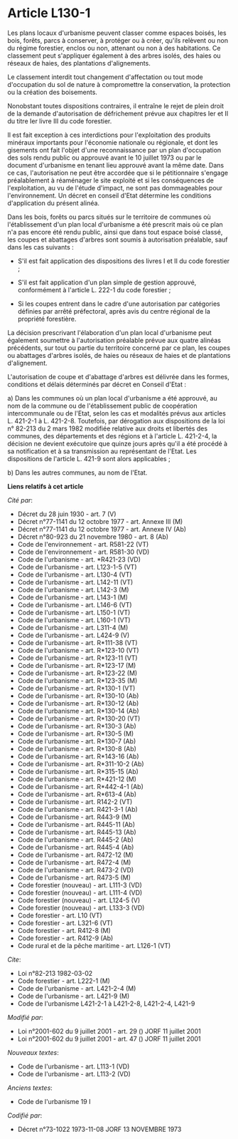 # Article L130-1

Les plans locaux d'urbanisme peuvent classer comme espaces boisés, les bois, forêts, parcs à conserver, à protéger ou à
créer, qu'ils relèvent ou non du régime forestier, enclos ou non, attenant ou non à des habitations. Ce classement peut
s'appliquer également à des arbres isolés, des haies ou réseaux de haies, des plantations d'alignements.

Le classement interdit tout changement d'affectation ou tout mode d'occupation du sol de nature à compromettre la
conservation, la protection ou la création des boisements.

Nonobstant toutes dispositions contraires, il entraîne le rejet de plein droit de la demande d'autorisation de défrichement
prévue aux chapitres Ier et II du titre Ier livre III du code forestier.

Il est fait exception à ces interdictions pour l'exploitation des produits minéraux importants pour l'économie nationale ou
régionale, et dont les gisements ont fait l'objet d'une reconnaissance par un plan d'occupation des sols rendu public ou
approuvé avant le 10 juillet 1973 ou par le document d'urbanisme en tenant lieu approuvé avant la même date. Dans ce cas,
l'autorisation ne peut être accordée que si le pétitionnaire s'engage préalablement à réaménager le site exploité et si les
conséquences de l'exploitation, au vu de l'étude d'impact, ne sont pas dommageables pour l'environnement. Un décret en
conseil d'Etat détermine les conditions d'application du présent alinéa. 

Dans les bois, forêts ou parcs situés sur le territoire de communes où l'établissement d'un plan local d'urbanisme a été
prescrit mais où ce plan n'a pas encore été rendu public, ainsi que dans tout espace boisé classé, les coupes et abattages
d'arbres sont soumis à autorisation préalable, sauf dans les cas suivants :

- S'il est fait application des dispositions des livres I et II du code forestier ;

- S'il est fait application d'un plan simple de gestion approuvé, conformément à l'article L. 222-1 du code forestier ;

- Si les coupes entrent dans le cadre d'une autorisation par catégories définies par arrêté préfectoral, après avis du centre
régional de la propriété forestière.

La décision prescrivant l'élaboration d'un plan local d'urbanisme peut également soumettre à l'autorisation préalable prévue
aux quatre alinéas précédents, sur tout ou partie du territoire concerné par ce plan, les coupes ou abattages d'arbres
isolés, de haies ou réseaux de haies et de plantations d'alignement.

L'autorisation de coupe et d'abattage d'arbres est délivrée dans les formes, conditions et délais déterminés par décret en
Conseil d'Etat :

a) Dans les communes où un plan local d'urbanisme a été approuvé, au nom de la commune ou de l'établissement public de
coopération intercommunale ou de l'Etat, selon les cas et modalités prévus aux articles L. 421-2-1 à L. 421-2-8. Toutefois,
par dérogation aux dispositions de la loi n° 82-213 du 2 mars 1982 modifiée relative aux droits et libertés des communes, des
départements et des régions et à l'article L. 421-2-4, la décision ne devient exécutoire que quinze jours après qu'il a été
procédé à sa notification et à sa transmission au représentant de l'Etat. Les dispositions de l'article L. 421-9 sont alors
applicables ;

b) Dans les autres communes, au nom de l'Etat.

**Liens relatifs à cet article**

_Cité par_:

  - Décret du 28 juin 1930 - art. 7 (V)
  - Décret n°77-1141 du 12 octobre 1977 - art. Annexe III (M)
  - Décret n°77-1141 du 12 octobre 1977 - art. Annexe IV (Ab)
  - Décret n°80-923 du 21 novembre 1980 - art. 8 (Ab)
  - Code de l'environnement - art. R581-22 (VT)
  - Code de l'environnement - art. R581-30 (VD)
  - Code de l'urbanisme - art. *R421-23 (VD)
  - Code de l'urbanisme - art. L123-1-5 (VT)
  - Code de l'urbanisme - art. L130-4 (VT)
  - Code de l'urbanisme - art. L142-11 (VT)
  - Code de l'urbanisme - art. L142-3 (M)
  - Code de l'urbanisme - art. L143-1 (M)
  - Code de l'urbanisme - art. L146-6 (VT)
  - Code de l'urbanisme - art. L150-1 (VT)
  - Code de l'urbanisme - art. L160-1 (VT)
  - Code de l'urbanisme - art. L311-4 (M)
  - Code de l'urbanisme - art. L424-9 (V)
  - Code de l'urbanisme - art. R*111-38 (VT)
  - Code de l'urbanisme - art. R*123-10 (VT)
  - Code de l'urbanisme - art. R*123-11 (VT)
  - Code de l'urbanisme - art. R*123-17 (M)
  - Code de l'urbanisme - art. R*123-22 (M)
  - Code de l'urbanisme - art. R*123-35 (M)
  - Code de l'urbanisme - art. R*130-1 (VT)
  - Code de l'urbanisme - art. R*130-10 (Ab)
  - Code de l'urbanisme - art. R*130-12 (Ab)
  - Code de l'urbanisme - art. R*130-14 (Ab)
  - Code de l'urbanisme - art. R*130-20 (VT)
  - Code de l'urbanisme - art. R*130-3 (Ab)
  - Code de l'urbanisme - art. R*130-5 (M)
  - Code de l'urbanisme - art. R*130-7 (Ab)
  - Code de l'urbanisme - art. R*130-8 (Ab)
  - Code de l'urbanisme - art. R*143-16 (Ab)
  - Code de l'urbanisme - art. R*311-10-2 (Ab)
  - Code de l'urbanisme - art. R*315-15 (Ab)
  - Code de l'urbanisme - art. R*421-12 (M)
  - Code de l'urbanisme - art. R*442-4-1 (Ab)
  - Code de l'urbanisme - art. R*613-4 (Ab)
  - Code de l'urbanisme - art. R142-2 (VT)
  - Code de l'urbanisme - art. R421-3-1 (Ab)
  - Code de l'urbanisme - art. R443-9 (M)
  - Code de l'urbanisme - art. R445-11 (Ab)
  - Code de l'urbanisme - art. R445-13 (Ab)
  - Code de l'urbanisme - art. R445-2 (Ab)
  - Code de l'urbanisme - art. R445-4 (Ab)
  - Code de l'urbanisme - art. R472-12 (M)
  - Code de l'urbanisme - art. R472-4 (M)
  - Code de l'urbanisme - art. R473-2 (VD)
  - Code de l'urbanisme - art. R473-5 (M)
  - Code forestier (nouveau) - art. L111-3 (VD)
  - Code forestier (nouveau) - art. L111-4 (VD)
  - Code forestier (nouveau) - art. L124-5 (V)
  - Code forestier (nouveau) - art. L133-3 (VD)
  - Code forestier - art. L10 (VT)
  - Code forestier - art. L321-6 (VT)
  - Code forestier - art. R412-8 (M)
  - Code forestier - art. R412-9 (Ab)
  - Code rural et de la pêche maritime - art. L126-1 (VT)

_Cite_:

  - Loi n°82-213 1982-03-02
  - Code forestier - art. L222-1 (M)
  - Code de l'urbanisme - art. L421-2-4 (M)
  - Code de l'urbanisme - art. L421-9 (M)
  - Code de l'urbanisme L421-2-1 à L421-2-8, L421-2-4, L421-9

_Modifié par_:

  - Loi n°2001-602 du 9 juillet 2001 - art. 29 () JORF 11 juillet 2001
  - Loi n°2001-602 du 9 juillet 2001 - art. 47 () JORF 11 juillet 2001

_Nouveaux textes_:

  - Code de l'urbanisme - art. L113-1 (VD)
  - Code de l'urbanisme - art. L113-2 (VD)

_Anciens textes_:

  - Code de l'urbanisme 19 I

_Codifié par_:

  - Décret n°73-1022 1973-11-08 JORF 13 NOVEMBRE 1973
